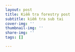 ```yaml
---
layout: post
title: Kiểm tra forestry post
subtitle: kiểm tra sub tai
cover-img: ''
thumbnail-img: ''
share-img: ''
tags: []

---
```

